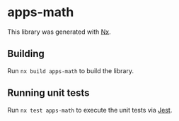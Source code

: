 # apps-math

This library was generated with [Nx](https://nx.dev).

## Building

Run `nx build apps-math` to build the library.

## Running unit tests

Run `nx test apps-math` to execute the unit tests via [Jest](https://jestjs.io).
